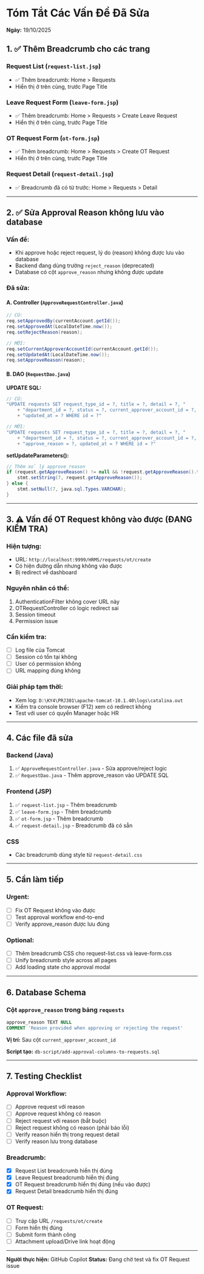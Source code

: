 # Tóm Tắt Các Vấn Đề Đã Sửa

**Ngày:** 19/10/2025

## 1. ✅ Thêm Breadcrumb cho các trang

### Request List (`request-list.jsp`)
- ✅ Thêm breadcrumb: Home > Requests
- Hiển thị ở trên cùng, trước Page Title

### Leave Request Form (`leave-form.jsp`)
- ✅ Thêm breadcrumb: Home > Requests > Create Leave Request
- Hiển thị ở trên cùng, trước Page Title

### OT Request Form (`ot-form.jsp`)
- ✅ Thêm breadcrumb: Home > Requests > Create OT Request
- Hiển thị ở trên cùng, trước Page Title

### Request Detail (`request-detail.jsp`)
- ✅ Breadcrumb đã có từ trước: Home > Requests > Detail

---

## 2. ✅ Sửa Approval Reason không lưu vào database

### Vấn đề:
- Khi approve hoặc reject request, lý do (reason) không được lưu vào database
- Backend đang dùng trường `reject_reason` (deprecated)
- Database có cột `approve_reason` nhưng không được update

### Đã sửa:

#### A. Controller (`ApproveRequestController.java`)
```java
// CŨ:
req.setApprovedBy(currentAccount.getId());
req.setApprovedAt(LocalDateTime.now());
req.setRejectReason(reason);

// MỚI:
req.setCurrentApproverAccountId(currentAccount.getId());
req.setUpdatedAt(LocalDateTime.now());
req.setApproveReason(reason);
```

#### B. DAO (`RequestDao.java`)

**UPDATE SQL:**
```java
// CŨ:
"UPDATE requests SET request_type_id = ?, title = ?, detail = ?, "
    + "department_id = ?, status = ?, current_approver_account_id = ?, "
    + "updated_at = ? WHERE id = ?"

// MỚI:
"UPDATE requests SET request_type_id = ?, title = ?, detail = ?, "
    + "department_id = ?, status = ?, current_approver_account_id = ?, "
    + "approve_reason = ?, updated_at = ? WHERE id = ?"
```

**setUpdateParameters():**
```java
// Thêm xử lý approve_reason
if (request.getApproveReason() != null && !request.getApproveReason().trim().isEmpty()) {
    stmt.setString(7, request.getApproveReason());
} else {
    stmt.setNull(7, java.sql.Types.VARCHAR);
}
```

---

## 3. ⚠️ Vấn đề OT Request không vào được (ĐANG KIỂM TRA)

### Hiện tượng:
- URL: `http://localhost:9999/HRMS/requests/ot/create`
- Có hiện đường dẫn nhưng không vào được
- Bị redirect về dashboard

### Nguyên nhân có thể:
1. AuthenticationFilter không cover URL này
2. OTRequestController có logic redirect sai
3. Session timeout
4. Permission issue

### Cần kiểm tra:
- [ ] Log file của Tomcat
- [ ] Session có tồn tại không
- [ ] User có permission không
- [ ] URL mapping đúng không

### Giải pháp tạm thời:
- Xem log: `D:\KY4\PRJ301\apache-tomcat-10.1.40\logs\catalina.out`
- Kiểm tra console browser (F12) xem có redirect không
- Test với user có quyền Manager hoặc HR

---

## 4. Các file đã sửa

### Backend (Java)
1. ✅ `ApproveRequestController.java` - Sửa approve/reject logic
2. ✅ `RequestDao.java` - Thêm approve_reason vào UPDATE SQL

### Frontend (JSP)
1. ✅ `request-list.jsp` - Thêm breadcrumb
2. ✅ `leave-form.jsp` - Thêm breadcrumb
3. ✅ `ot-form.jsp` - Thêm breadcrumb
4. ✅ `request-detail.jsp` - Breadcrumb đã có sẵn

### CSS
- Các breadcrumb dùng style từ `request-detail.css`

---

## 5. Cần làm tiếp

### Urgent:
- [ ] Fix OT Request không vào được
- [ ] Test approval workflow end-to-end
- [ ] Verify approve_reason được lưu đúng

### Optional:
- [ ] Thêm breadcrumb CSS cho request-list.css và leave-form.css
- [ ] Unify breadcrumb style across all pages
- [ ] Add loading state cho approval modal

---

## 6. Database Schema

### Cột `approve_reason` trong bảng `requests`
```sql
approve_reason TEXT NULL
COMMENT 'Reason provided when approving or rejecting the request'
```

**Vị trí:** Sau cột `current_approver_account_id`

**Script tạo:** `db-script/add-approval-columns-to-requests.sql`

---

## 7. Testing Checklist

### Approval Workflow:
- [ ] Approve request với reason
- [ ] Approve request không có reason
- [ ] Reject request với reason (bắt buộc)
- [ ] Reject request không có reason (phải báo lỗi)
- [ ] Verify reason hiển thị trong request detail
- [ ] Verify reason lưu trong database

### Breadcrumb:
- [x] Request List breadcrumb hiển thị đúng
- [x] Leave Request breadcrumb hiển thị đúng
- [x] OT Request breadcrumb hiển thị đúng (nếu vào được)
- [x] Request Detail breadcrumb hiển thị đúng

### OT Request:
- [ ] Truy cập URL `/requests/ot/create`
- [ ] Form hiển thị đúng
- [ ] Submit form thành công
- [ ] Attachment upload/Drive link hoạt động

---

**Người thực hiện:** GitHub Copilot
**Status:** Đang chờ test và fix OT Request issue
